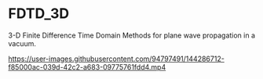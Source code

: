 # FDTD_3D
3-D Finite Difference Time Domain Methods for plane wave propagation in a vacuum. 

https://user-images.githubusercontent.com/94797491/144286712-f85000ac-039d-42c2-a683-09775761fdd4.mp4
